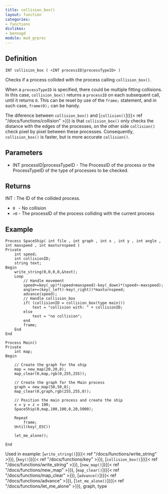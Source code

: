 ```yaml
---
title: collision_box()
layout: function
categories:
- functions
divlikes:
- bennugd
module: mod_grproc
---
```


## Definition

    INT collision_box ( <INT processID|processTypeID> )

Checks if a process collided with the process calling `collision_box()`.

When a `processTypeID` is specified, there could be multiple fitting collisions. In this case, `collision_box()` returns a `processID` on each subsequent call, until it returns `0`. This can be reset by use of the `frame;` statement, and in such case, `frame(0);` can be handy.

The diference between `collision_box()` and [`collision()`]({{< ref "/docs/functions/collision" >}}) is that `collision_box()` only checks the distance with the edges of the processes, on the other side `collision()` check pixel by pixel between these processes. Consequently, `collision_box()` is faster, but is more accurate `collision()`.

## Parameters

- INT processID|processTypeID - The ProcessID of the process or the ProcessTypeID of the type of processes to be checked.

## Returns

INT : The ID of the collided process.

- `0 ` - No collision
- `>0` - The processID of the process colliding with the current process

## Example

```
Process SpaceShip( int file , int graph , int x , int y , int angle , int maxspeed , int maxturnspeed )
Private
    int speed;
    int collisionID;
    string text;
Begin
    write_string(0,0,0,0,&text);
    Loop
        // Handle movement
        speed+=key(_up)*(speed<maxspeed)-key(_down)*(speed>-maxspeed);
        angle+=(key(_left)-key(_right))*maxturnspeed;
        advance(speed);
        // Handle collision_box
        if( (collisionID = collision_box(type main)))
            text = "collision with: " + collisionID;
        else
            text = "no collision";
        end
        frame;
    End
End

Process Main()
Private
    int map;
Begin

    // Create the graph for the ship
    map = new_map(20,20,8);
    map_clear(0,map,rgb(0,255,255));

    // Create the graph for the Main process
    graph = new_map(50,50,8);
    map_clear(0,graph,rgb(255,255,0));

    // Position the main process and create the ship
    x = y = z = 100;
    SpaceShip(0,map,100,100,0,20,5000);

    Repeat
        frame;
    Until(key(_ESC))

    let_me_alone();

End
```

Used in example: [`write_string()`]({{< ref "/docs/functions/write_string" >}}), [`key()`]({{< ref "/docs/functions/key" >}}), [`collision_box()`]({{< ref "/docs/functions/write_string" >}}), [`new_map()`]({{< ref "/docs/functions/new_map" >}}), [`map_clear()`]({{< ref "/docs/functions/map_clear" >}}), [`advance()`]({{< ref "/docs/functions/advance" >}}), [`let_me_alone()`]({{< ref "/docs/functions/let_me_alone" >}}), graph, type
